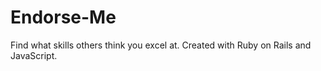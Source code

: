 # Endorse-Me

Find what skills others think you excel at. Created with Ruby on Rails and JavaScript.
